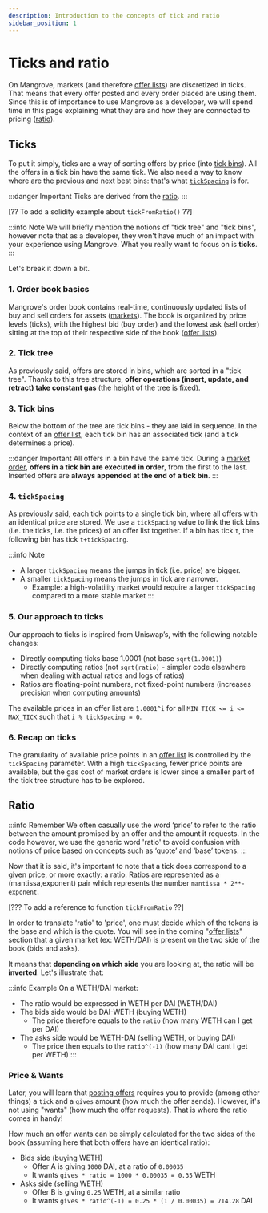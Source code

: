 ```yaml
---
description: Introduction to the concepts of tick and ratio
sidebar_position: 1
---
```


# Ticks and ratio

On Mangrove, markets (and therefore [offer lists](./taking-and-making-offers/offer-list.md)) are discretized in ticks. That means that every offer posted and every order placed are using them. Since this is of importance to use Mangrove as a developer, we will spend time in this page explaining what they are and how they are connected to pricing ([ratio](#ratio)).

## Ticks

To put it simply, ticks are a way of sorting offers by price (into [tick bins](#tick-bins-doubly-linked-lists)). All the offers in a tick bin have the same tick. We also need a way to know where are the previous and next best bins: that's what [`tickSpacing`](#tickspacing) is for.

:::danger Important
Ticks are derived from the [ratio](#ratio).
:::

[?? To add a solidity example about `tickFromRatio()` ??]

:::info Note
We will briefly mention the notions of "tick tree" and "tick bins", however note that as a developer, they won't have much of an impact with your experience using Mangrove. What you really want to focus on is **ticks**.
:::

Let's break it down a bit.

### 1. Order book basics

Mangrove's order book contains real-time, continuously updated lists of buy and sell orders for assets ([markets](./taking-and-making-offers/offer-list.md)). The book is organized by price levels (ticks), with the highest bid (buy order) and the lowest ask (sell order) sitting at the top of their respective side of the book ([offer lists](./taking-and-making-offers/offer-list.md)).

### 2. Tick tree

As previously said, offers are stored in bins, which are sorted in a "tick tree". Thanks to this tree structure, **offer operations (insert, update, and retract) take constant gas** (the height of the tree is fixed).

### 3. Tick bins

Below the bottom of the tree are tick bins - they are laid in sequence. In the context of an [offer list](./taking-and-making-offers/offer-list.md), each tick bin has an associated tick (and a tick determines a price).

:::danger Important
All offers in a bin have the same tick. During a [market order](./taking-and-making-offers/taker-order/README.md), **offers in a tick bin are executed in order**, from the first to the last. Inserted offers are **always appended at the end of a tick bin**.
:::


### 4. `tickSpacing`

As previously said, each tick points to a single tick bin, where all offers with an identical price are stored. We use a `tickSpacing` value to link the tick bins (i.e. the ticks, i.e. the prices) of an offer list together. If a bin has tick `t`, the following bin has tick `t+tickSpacing`.

:::info Note
* A larger `tickSpacing` means the jumps in tick (i.e. price) are bigger.
* A smaller `tickSpacing` means the jumps in tick are narrower.
    * Example: a high-volatility market would require a larger `tickSpacing` compared to a more stable market
:::

### 5. Our approach to ticks

Our approach to ticks is inspired from Uniswap’s, with the following notable changes:
* Directly computing ticks base 1.0001 (not base `sqrt(1.0001)`)
* Directly computing ratios (not `sqrt(ratio)` - simpler code elsewhere when dealing with actual ratios and logs of ratios)
* Ratios are floating-point numbers, not fixed-point numbers (increases precision when computing amounts)

The available prices in an offer list are `1.0001^i` for all `MIN_TICK <= i <= MAX_TICK` such that `i % tickSpacing = 0`.

### 6. Recap on ticks

The granularity of available price points in an [offer list](./taking-and-making-offers/offer-list.md) is controlled by the `tickSpacing` parameter. With a high `tickSpacing`, fewer price points are available, but the gas cost of market orders is lower since a smaller part of the tick tree structure has to be explored.


## Ratio

:::info Remember
We often casually use the word ‘price’ to refer to the ratio between the amount promised by an offer and the amount it requests. In the code however, we use the generic word 'ratio' to avoid confusion with notions of price based on concepts such as ‘quote’ and ‘base’ tokens.
:::

Now that it is said, it's important to note that a tick does correspond to a given price, or more exactly: a ratio. Ratios are represented as a (mantissa,exponent) pair which represents the number `mantissa * 2**-exponent`.

[??? To add a reference to function `tickFromRatio` ??]

In order to translate 'ratio' to 'price', one must decide which of the tokens is the base and which is the quote. You will see in the coming "[offer lists](./taking-and-making-offers/offer-list.md)" section that a given market (ex: WETH/DAI) is present on the two side of the book (bids and asks).

It means that **depending on which side** you are looking at, the ratio will be **inverted**. Let's illustrate that:

:::info Example
On a WETH/DAI market:
* The ratio would be expressed in WETH per DAI (WETH/DAI)
* The bids side would be DAI-WETH (buying WETH)
    * The price therefore equals to the `ratio` (how many WETH can I get per DAI)
* The asks side would be WETH-DAI (selling WETH, or buying DAI)
    * The price then equals to the `ratio^(-1)` (how many DAI cant I get per WETH)
:::

### Price & Wants

Later, you will learn that [posting offers](./taking-and-making-offers/reactive-offer/README.md) requires you to provide (among other things) a `tick` and a `gives` amount (how much the offer sends). However, it's not using "wants" (how much the offer requests). That is where the ratio comes in handy!

How much an offer wants can be simply calculated for the two sides of the book (assuming here that both offers have an identical ratio):
* Bids side (buying WETH)
    * Offer A is giving `1000` DAI, at a ratio of `0.00035`
    * It wants `gives * ratio = 1000 * 0.00035 = 0.35` WETH
* Asks side (selling WETH)
    * Offer B is giving `0.25` WETH, at a similar ratio
    * It wants `gives * ratio^(-1) = 0.25 * (1 / 0.00035) = 714.28` DAI